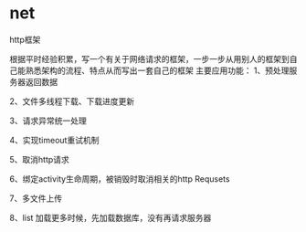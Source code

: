 # net
http框架

根据平时经验积累，写一个有关于网络请求的框架，一步一步从用别人的框架到自己能熟悉架构的流程、特点从而写出一套自己的框架
主要应用功能：
1、预处理服务器返回数据

2、文件多线程下载、下载进度更新

3、请求异常统一处理

4、实现timeout重试机制

5、取消http请求

6、绑定activity生命周期，被销毁时取消相关的http Requsets

7、多文件上传

8、list 加载更多时候，先加载数据库，没有再请求服务器
